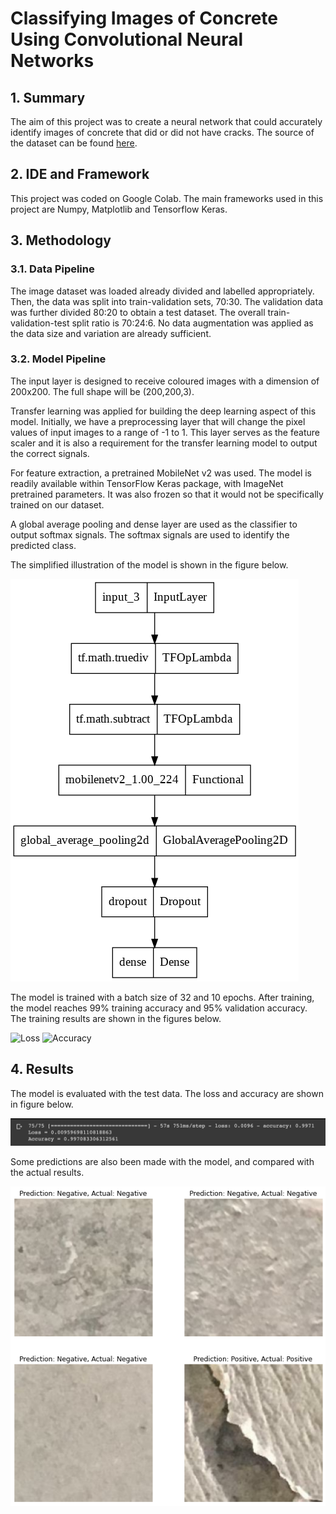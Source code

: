 # Classifying Images of Concrete Using Convolutional Neural Networks

## 1. Summary
The aim of this project was to create a neural network that could accurately identify images of concrete that did or did not have cracks. The source of the dataset can be found [here](https://data.mendeley.com/datasets/5y9wdsg2zt/2).

## 2. IDE and Framework
This project was coded on Google Colab. The main frameworks used in this project are Numpy, Matplotlib and Tensorflow Keras.

## 3. Methodology

### 3.1. Data Pipeline
The image dataset was loaded already divided and labelled appropriately. Then, the data was split into train-validation sets, 70:30. The validation data was further divided 80:20 to obtain a test dataset. The overall train-validation-test split ratio is 70:24:6. No data augmentation was applied as the data size and variation are already sufficient.

### 3.2. Model Pipeline
The input layer is designed to receive coloured images with a dimension of 200x200. The full shape will be (200,200,3).

Transfer learning was applied for building the deep learning aspect of this model. Initially, we have a preprocessing layer that will change the pixel values of input images to a range of -1 to 1. This layer serves as the feature scaler and it is also a requirement for the transfer learning model to output the correct signals.

For feature extraction, a pretrained MobileNet v2 was used. The model is readily available within TensorFlow Keras package, with ImageNet pretrained parameters. It was also frozen so that it would not be specifically trained on our dataset.

A global average pooling and dense layer are used as the classifier to output softmax signals. The softmax signals are used to identify the predicted class.

The simplified illustration of the model is shown in the figure below.

![Model](img/model.png)

The model is trained with a batch size of 32 and 10 epochs. After training, the model reaches 99% training accuracy and 95% validation accuracy. The training results are shown in the figures below.

![Loss](img/loss_graph.PNG) ![Accuracy](img/accuracy_graph.PNG)

## 4. Results
The model is evaluated with the test data. The loss and accuracy are shown in figure below.

![Test Result](img/test_result.PNG)

Some predictions are also been made with the model, and compared with the actual results.

![Result](img/result.png)
